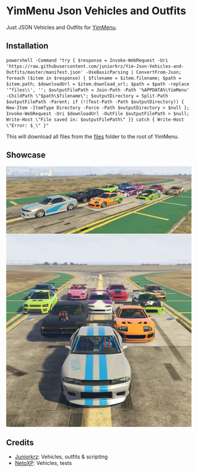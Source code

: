 # YimMenu Json Vehicles and Outfits

Just JSON Vehicles and Outfits for [YimMenu](https://github.com/YimMenu/YimMenu).

## Installation
```batch
powershell -Command "try { $response = Invoke-WebRequest -Uri 'https://raw.githubusercontent.com/juniorkrz/Yim-Json-Vehicles-and-Outfits/master/manifest.json' -UseBasicParsing | ConvertFrom-Json; foreach ($item in $response) { $filename = $item.filename; $path = $item.path; $downloadUrl = $item.download_url; $path = $path -replace '^files\\', ''; $outputFilePath = Join-Path -Path '%APPDATA%\YimMenu' -ChildPath \"$path\$filename\"; $outputDirectory = Split-Path $outputFilePath -Parent; if (!(Test-Path -Path $outputDirectory)) { New-Item -ItemType Directory -Force -Path $outputDirectory > $null }; Invoke-WebRequest -Uri $downloadUrl -OutFile $outputFilePath > $null; Write-Host \"File saved in: $outputFilePath\" }} catch { Write-Host \"Error: $_\" }"
```

This will download all files from the [files](/files) folder to the root of YimMenu.

## Showcase

<img align="center" width="500px" src="./img/cars2.png">
<img align="center" width="500px" src="./img/cars.png">

## Credits

- [Juniorkrz](https://github.com/juniorkrz): Vehicles, outfits & scripting
- [NetoXP](https://www.twitch.tv/neto_xp_): Vehicles, tests
